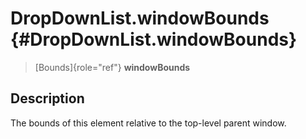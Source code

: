 DropDownList.windowBounds {#DropDownList.windowBounds}
=========================

> [Bounds]{role="ref"} **windowBounds**

Description
-----------

The bounds of this element relative to the top-level parent window.
